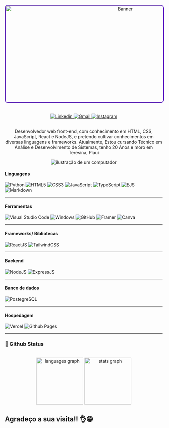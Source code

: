 <div align="center">
    <img style="border: 2px solid #4c06bd; border-radius: 10px; width: 750px; height: 310px;" src='./image/banner.png' alt='Banner'/>
</div>
<br>
<br>
<div align="center">
    <a href="www.linkedin.com/in/luiz-eduardo-36ab11250" title="Instagram">
    <img src="https://img.shields.io/badge/LinkedIn-000000?style=for-the-badge&logo=linkedin&logoColor=white" alt="Linkedin"/>
  </a>
  <a href="mailto:luizeduardog770@gmail.com" title="Gmail">
    <img src="https://img.shields.io/badge/-Gmail-000000?style=for-the-badge&logo=gmail&logoColor=ff0000" alt="Gmail"/>
  </a>
  <a href="https://www.instagram.com/luiz_eduardo19_/" title="Instagram">
    <img src="https://img.shields.io/badge/-Instagram-000000?style=for-the-badge&logo=instagram&logoColor=DF0174"
    alt="Instagram"/>
  </a>
</div>
<br>

<div align='center'>
    <p align="center">Desenvolvedor web front-end, com conhecimento em HTML, CSS, JavaScript, React e NodeJS, e pretendo cultivar conhecimentos em diversas linguagens e frameworks. Atualmente, Estou cursando Técnico em Análise e Desenvolvimento de Sistemas, tenho 20 Anos e moro em Teresina, Píaui</p>
</div>

<div align="center">
    <img src="https://raw.githubusercontent.com/MicaelliMedeiros/micaellimedeiros/master/image/computer-illustration.png" alt="ilustração de um computador">
</div>

#### Linguagens

![Python](https://img.shields.io/badge/Python-14354C?style=for-the-badge&logo=python&logoColor=white)
![HTML5](https://img.shields.io/badge/HTML5-E34F26?style=for-the-badge&logo=html5&logoColor=white)
![CSS3](https://img.shields.io/badge/CSS3-1572B6?style=for-the-badge&logo=css3&logoColor=white)
![JavaScript](https://img.shields.io/badge/JavaScript-F7DF1E?style=for-the-badge&logo=javascript&logoColor=black)
![TypeScript](https://img.shields.io/badge/TypeScript-007ACC?style=for-the-badge&logo=typescript&logoColor=white)
![EJS](https://img.shields.io/badge/EJS-000000?style=for-the-badge&logo=javascript&logoColor=white)
![Markdown](https://img.shields.io/badge/Markdown-000000?style=for-the-badge&logo=markdown&logoColor=white)

---

#### Ferramentas

![Visual Studio Code](https://img.shields.io/badge/Visual_Studio_Code-0078D4?style=for-the-badge&logo=visual%20studio%20code&logoColor=white)
![Windows](https://img.shields.io/badge/Windows-0078D6?style=for-the-badge&logo=windows&logoColor=white")
![GitHub](https://img.shields.io/badge/GitHub-000000?style=for-the-badge&logo=github&logoColor=white)
![Framer](https://img.shields.io/badge/Framer-black?style=for-the-badge&logo=framer&logoColor=blue)
![Canva](https://img.shields.io/badge/Canva-000000.svg?&style=for-the-badge&logo=Canva&logoColor=blue)

---

#### Frameworks/ Bibliotecas

![ReactJS](https://img.shields.io/badge/React-000000?style=for-the-badge&logo=react&logoColor=61DAFB)
![TailwindCSS](https://img.shields.io/badge/Tailwind_CSS-38B2AC?style=for-the-badge&logo=tailwind-css&logoColor=white)

---

#### Backend

![NodeJS](https://img.shields.io/badge/Node.js-43853D?style=for-the-badge&logo=node.js&logoColor=white)
![ExpressJS](https://img.shields.io/badge/Express.js-000000?style=for-the-badge&logo=express&logoColor=white)

---

#### Banco de dados

![PostegreSQL](https://img.shields.io/badge/PostgreSQL-316192?style=for-the-badge&logo=postgresql&logoColor=white)

---

#### Hospedagem

![Vercel](https://img.shields.io/badge/Vercel-000000?style=for-the-badge&logo=vercel&logoColor=white)
![Github Pages](https://img.shields.io/badge/GitHub_Pages-000000?style=for-the-badge&logo=github&logoColor=white)
<br>

---

### 🧠 Github Status
<br>


<div align="center">
    <div align="center">
        <img src="https://github-readme-stats.vercel.app/api/top-langs?username=LuizEduardo20&locale=en&hide_title=false&layout=compact&card_width=320&langs_count=10&theme=algolia&hide_border=true&order=2" height="150" alt="languages graph"/>
        <img src="https://github-readme-stats.vercel.app/api?username=LuizEduardo20&hide_title=false&hide_rank=false&show_icons=true&include_all_commits=true&count_private=true&disable_animations=false&theme=algolia&locale=en&hide_border=true&order=1" height="150" alt="stats graph"/>
    </div>
</div>

## Agradeço a sua visita!! 👌😁

